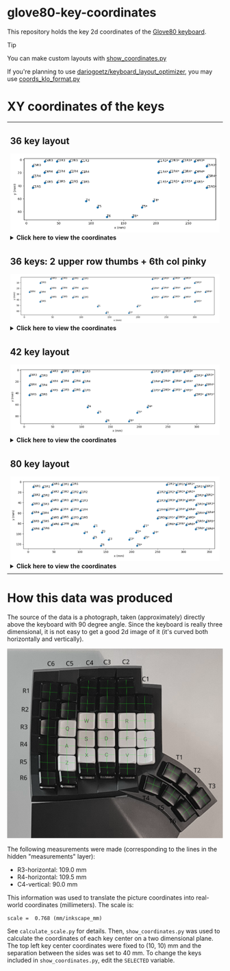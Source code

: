 # glove80-key-coordinates

This repository holds the key 2d coordinates of the [Glove80 keyboard](https://www.moergo.com/).


> [!TIP]
> You can make custom layouts with [show_coordinates.py](show_coordinates.py)
>
> If you're planning to use [dariogoetz/keyboard_layout_optimizer](https://github.com/dariogoetz/keyboard_layout_optimizer), you may use [coords_klo_format.py](coords_klo_format.py)

# XY coordinates of the keys

<table>
<tr>
<td>
<h2> 36 key layout</h2>
<img src="img/36keys.png"/>

<details>
<summary>
    <b>Click here to view the coordinates</b>
</summary>

<pre><code>
{'C1R3': (84.512044288, 3.0541335040000064),
 'C1R3*': (203.934441728, 3.0541335040000064),
 'C1R4': (84.558070528, 20.12562150400001),
 'C1R4*': (203.888415488, 20.12562150400001),
 'C1R5': (84.594650368, 35.702834944),
 'C1R5*': (203.851835648, 35.702834944),
 'C2R3': (66.996153088, 2.7075397120000133),
 'C2R3*': (221.450332928, 2.7075397120000133),
 'C2R4': (67.268462848, 19.610846464000005),
 'C2R4*': (221.17802316799998, 19.610846464000005),
 'C2R5': (67.413637888, 35.32335846400002),
 'C2R5*': (221.032848128, 35.32335846400002),
 'C3R3': (47.47361612799999, 2.5458795520000166),
 'C3R3*': (240.972869888, 2.5458795520000166),
 'C3R4': (47.33003084799999, 19.439605504000014),
 'C3R4*': (241.11645516800002, 19.439605504000014),
 'C3R5': (47.684347648, 35.017894143999996),
 'C3R5*': (240.762138368, 35.017894143999996),
 'C4R3': (28.406751999999997, 2.6239498240000074),
 'C4R3*': (260.039734016, 2.6239498240000074),
 'C4R4': (28.26335488000001, 19.81383654400001),
 'C4R4*': (260.183131136, 19.81383654400001),
 'C4R5': (28.545021183999992, 35.547376384),
 'C4R5*': (259.901464832, 35.547376384),
 'C5R3': (10.0, 10.0),
 'C5R3*': (278.446486016, 10.0),
 'C5R4': (9.568298751999997, 26.70873318400001),
 'C5R4*': (278.87818726399996, 26.70873318400001),
 'C5R5': (9.873859071999995, 42.90782694400002),
 'C5R5*': (278.57262694400004, 42.90782694400002),
 'T4': (92.262492928, 63.632038144000006),
 'T4*': (196.183993088, 63.632038144000006),
 'T5': (109.983017728, 73.24805862400001),
 'T5*': (178.463468288, 73.24805862400001),
 'T6': (124.223243008, 88.022435584),
 'T6*': (164.223243008, 88.022435584)}
</code></pre>
</details>
</td>
</tr>
<tr>
<td>
<h2> 36 keys: 2 upper row thumbs + 6th col pinky</h2>
<img src="img/36keys-2t-pinky.png"/>
<details>
<summary>
    <b>Click here to view the coordinates</b>
</summary>

<pre><code>
{'C1R3': (102.75593497599999, 3.8827601920000063),
 'C1R3*': (225.51203609599997, 3.8827601920000063),
 'C1R4': (102.801961216, 20.95424819200001),
 'C1R4*': (225.46600985599997, 20.95424819200001),
 'C1R5': (102.838541056, 36.531461632),
 'C1R5*': (225.42943001599997, 36.531461632),
 'C2R3': (85.240043776, 3.5361664000000133),
 'C2R3*': (243.02792729599997, 3.5361664000000133),
 'C2R4': (85.512353536, 20.439473152000005),
 'C2R4*': (242.75561753599996, 20.439473152000005),
 'C2R5': (85.657528576, 36.15198515200002),
 'C2R5*': (242.61044249599996, 36.15198515200002),
 'C3R3': (65.717506816, 3.3745062400000165),
 'C3R3*': (262.55046425599994, 3.3745062400000165),
 'C3R4': (65.573921536, 20.268232192000013),
 'C3R4*': (262.69404953599997, 20.268232192000013),
 'C3R5': (65.92823833599999, 35.846520831999996),
 'C3R5*': (262.339732736, 35.846520831999996),
 'C4R3': (46.650642688, 3.4525765120000074),
 'C4R3*': (281.61732838399996, 3.4525765120000074),
 'C4R4': (46.50724556800001, 20.64246323200001),
 'C4R4*': (281.760725504, 20.64246323200001),
 'C4R5': (46.78891187199999, 36.376003072),
 'C4R5*': (281.47905919999994, 36.376003072),
 'C5R3': (28.243890688, 10.828626688),
 'C5R3*': (300.02408038399994, 10.828626688),
 'C5R4': (27.812189439999997, 27.53735987200001),
 'C5R4*': (300.45578163199997, 27.53735987200001),
 'C5R5': (28.117749759999995, 43.73645363200002),
 'C5R5*': (300.150221312, 43.73645363200002),
 'C6R4': (9.44171008, 26.562545152000013),
 'C6R4*': (318.82626099199996, 26.562545152000013),
 'T1': (129.204472576, 52.010662912000015),
 'T1*': (199.06349849599997, 52.010662912000015),
 'T2': (144.13398553599998, 63.37894451200002),
 'T2*': (184.13398553599998, 63.37894451200002)}
</code></pre>
</details>
</td>
</tr>
<tr>
<td>
<h2>42 key layout</h2>
<img src="img/42keys.png"/>
<details>
<summary>
    <b>Click here to view the coordinates</b>
</summary>

<pre><code>
{'C1R3': (102.75593497599999, 3.8827601920000063),
 'C1R3*': (222.178332416, 3.8827601920000063),
 'C1R4': (102.801961216, 20.95424819200001),
 'C1R4*': (222.132306176, 20.95424819200001),
 'C1R5': (102.838541056, 36.531461632),
 'C1R5*': (222.09572633599998, 36.531461632),
 'C2R3': (85.240043776, 3.5361664000000133),
 'C2R3*': (239.694223616, 3.5361664000000133),
 'C2R4': (85.512353536, 20.439473152000005),
 'C2R4*': (239.42191385599997, 20.439473152000005),
 'C2R5': (85.657528576, 36.15198515200002),
 'C2R5*': (239.27673881599998, 36.15198515200002),
 'C3R3': (65.717506816, 3.3745062400000165),
 'C3R3*': (259.21676057599996, 3.3745062400000165),
 'C3R4': (65.573921536, 20.268232192000013),
 'C3R4*': (259.360345856, 20.268232192000013),
 'C3R5': (65.92823833599999, 35.846520831999996),
 'C3R5*': (259.006029056, 35.846520831999996),
 'C4R3': (46.650642688, 3.4525765120000074),
 'C4R3*': (278.283624704, 3.4525765120000074),
 'C4R4': (46.50724556800001, 20.64246323200001),
 'C4R4*': (278.427021824, 20.64246323200001),
 'C4R5': (46.78891187199999, 36.376003072),
 'C4R5*': (278.14535551999995, 36.376003072),
 'C5R3': (28.243890688, 10.828626688),
 'C5R3*': (296.69037670399996, 10.828626688),
 'C5R4': (27.812189439999997, 27.53735987200001),
 'C5R4*': (297.122077952, 27.53735987200001),
 'C5R5': (28.117749759999995, 43.73645363200002),
 'C5R5*': (296.816517632, 43.73645363200002),
 'C6R3': (10.0, 10.0),
 'C6R3*': (314.934267392, 10.0),
 'C6R4': (9.44171008, 26.562545152000013),
 'C6R4*': (315.492557312, 26.562545152000013),
 'C6R5': (9.294281727999994, 43.43128883200001),
 'C6R5*': (315.639985664, 43.43128883200001),
 'T4': (110.506383616, 64.460664832),
 'T4*': (214.427883776, 64.460664832),
 'T5': (128.226908416, 74.07668531200001),
 'T5*': (196.707358976, 74.07668531200001),
 'T6': (142.467133696, 88.851062272),
 'T6*': (182.467133696, 88.851062272)}
</code></pre>
</details>
</td>
</tr>
<tr>
<td>
<h2> 80 key layout</h2>
<img src="img/80keys.png"/>
<details>
<summary>
    <b>Click here to view the coordinates</b>
</summary>

<pre><code>
{'C1R2': (100.69926630399999, 21.032394496000002),
 'C1R2*': (250.250979584, 21.032394496000002),
 'C1R3': (101.042923264, 37.738322944),
 'C1R3*': (249.907322624, 37.738322944),
 'C1R4': (101.088949504, 54.809810944),
 'C1R4*': (249.86129638399998, 54.809810944),
 'C1R5': (101.125529344, 70.387024384),
 'C1R5*': (249.82471654399998, 70.387024384),
 'C2R1': (83.11106790400001, 5.552362239999994),
 'C2R1*': (267.839177984, 5.552362239999994),
 'C2R2': (83.39285478400001, 21.001029375999998),
 'C2R2*': (267.557391104, 21.001029375999998),
 'C2R3': (83.527032064, 37.391729152),
 'C2R3*': (267.42321382399996, 37.391729152),
 'C2R4': (83.79934182400001, 54.295035903999995),
 'C2R4*': (267.150904064, 54.295035903999995),
 'C2R5': (83.94451686400001, 70.007547904),
 'C2R5*': (267.00572902399995, 70.007547904),
 'C2R6': (84.036707584, 82.902813184),
 'C2R6*': (266.913538304, 82.902813184),
 'C3R1': (64.873195264, 6.091243263999992),
 'C3R1*': (286.077050624, 6.091243263999992),
 'C3R2': (64.517434624, 20.826080511999997),
 'C3R2*': (286.43281126399995, 20.826080511999997),
 'C3R3': (64.004495104, 37.23006899200001),
 'C3R3*': (286.945750784, 37.23006899200001),
 'C3R4': (63.860909824, 54.123794944000004),
 'C3R4*': (287.089336064, 54.123794944000004),
 'C3R5': (64.215226624, 69.70208358399998),
 'C3R5*': (286.735019264, 69.70208358399998),
 'C3R6': (64.764569344, 82.05924198400001),
 'C3R6*': (286.185676544, 82.05924198400001),
 'C4R1': (46.58329062400001, 5.616441087999995),
 'C4R1*': (304.36695526399996, 5.616441087999995),
 'C4R2': (45.666085888000005, 20.861559040000003),
 'C4R2*': (305.28416, 20.861559040000003),
 'C4R3': (44.937630976, 37.308139264),
 'C4R3*': (306.012614912, 37.308139264),
 'C4R4': (44.79423385600001, 54.498025984),
 'C4R4*': (306.156012032, 54.498025984),
 'C4R5': (45.075900159999996, 70.231565824),
 'C4R5*': (305.874345728, 70.231565824),
 'C4R6': (45.645273088, 83.10246246400001),
 'C4R6*': (305.3049728, 83.10246246400001),
 'C5R1': (28.489714432000007, 10.638006783999991),
 'C5R1*': (322.46053145599996, 10.638006783999991),
 'C5R2': (27.30167910400001, 27.512465151999997),
 'C5R2*': (323.64856678399997, 27.512465151999997),
 'C5R3': (26.530878976000004, 44.68418943999999),
 'C5R3*': (324.419366912, 44.68418943999999),
 'C5R4': (26.099177728, 61.392922624),
 'C5R4*': (324.85106815999995, 61.392922624),
 'C5R5': (26.404738048, 77.592016384),
 'C5R5*': (324.54550783999997, 77.592016384),
 'C5R6': (27.329669632000005, 91.217910784),
 'C5R6*': (323.620576256, 91.217910784),
 'C6R1': (10.0, 10.0),
 'C6R1*': (340.950245888, 10.0),
 'C6R2': (8.992245760000003, 26.728445439999994),
 'C6R2*': (341.958000128, 26.728445439999994),
 'C6R3': (8.286988288000003, 43.85556275199999),
 'C6R3*': (342.66325759999995, 43.85556275199999),
 'C6R4': (7.728698368000003, 60.418107904),
 'C6R4*': (343.22154752, 60.418107904),
 'C6R5': (7.581270015999998, 77.286851584),
 'C6R5*': (343.36897587199996, 77.286851584),
 'C6R6': (8.102605312000001, 92.05320294399999),
 'C6R6*': (342.847640576, 92.05320294399999),
 'T1': (127.491460864, 85.86622566400001),
 'T1*': (223.45878502399998, 85.86622566400001),
 'T2': (142.420973824, 97.234507264),
 'T2*': (208.529272064, 97.234507264),
 'T3': (155.475122944, 111.06636390399999),
 'T3*': (195.475122944, 111.06636390399999),
 'T4': (108.793371904, 98.31622758399999),
 'T4*': (242.156873984, 98.31622758399999),
 'T5': (126.51389670399999, 107.93224806399999),
 'T5*': (224.436349184, 107.93224806399999),
 'T6': (140.754121984, 122.70662502399998),
 'T6*': (210.196123904, 122.70662502399998)}
</code></pre>
</details>
</td>
</tr>
<tr>
<td>
</table>

# How this data was produced

The source of the data is a photograph, taken (approximately) directly above the keyboard with 90 degree angle. Since the keyboard is really three dimensional, it is not easy to get a good 2d image of it (it's curved both horizontally and vertically).

![glove80 just coordinates](key-positions.svg)

The following measurements were made (corresponding to the lines in the hidden "measurements" layer):
- R3-horizontal: 109.0 mm
- R4-horizontal: 109.5 mm
- C4-vertical: 90.0 mm

This information was used to translate the picture coordinates into real-world coordinates (millimeters). The scale is:

```
scale =  0.768 (mm/inkscape_mm)
```

See `calculate_scale.py` for details. Then, `show_coordinates.py` was used to calculate the coordinates of each key center on a two dimensional plane. The top left key center coordinates were fixed to (10, 10) mm and the separation between the sides was set to 40 mm. To change the keys included in `show_coordinates.py`, edit the `SELECTED` variable.
